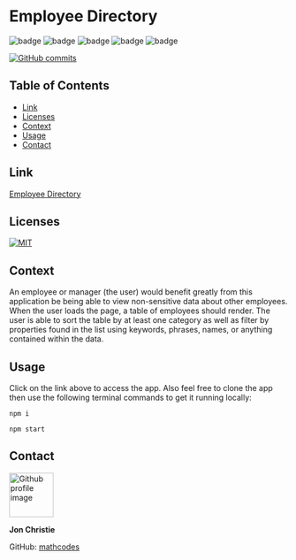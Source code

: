 # Employee Directory

![badge](https://img.shields.io/badge/Skill-HTML-orange) ![badge](https://img.shields.io/badge/Skill-CSS-blue) ![badge](https://img.shields.io/badge/Skill-JS-yellow) ![badge](https://img.shields.io/badge/Skill-nodejs-green) ![badge](https://img.shields.io/badge/Skill-React-darkblue) 

[![GitHub commits](https://img.shields.io/github/commits-since/mathcodes/employeedirectory/v1.0.0.svg)](https://GitHub.com/mathcodes/employeedirectory/commit/)

## Table of Contents
  - [Link](#link) 
  - [Licenses](#licenses)
  - [Context](#context)
  - [Usage](#usage)
  - [Contact](#contact)

## Link
[Employee Directory](https://jonsemployeedirectory.herokuapp.com/)

## Licenses
<a href="https://opensource.org/licenses/MIT">
<img src="https://img.shields.io/badge/License-MIT-green" alt="MIT"></a>

## Context

An employee or manager (the user) would benefit greatly from this application be being able to view non-sensitive data about other employees. When the user loads the page, a table of employees should render. The user is able to sort the table by at least one category as well as filter by properties found in the list using keywords, phrases, names, or anything contained within the data.

## Usage
Click on the link above to access the app. Also feel free to clone the app then use the following terminal commands to get it running locally:

```npm i```

```npm start```

## Contact
<img src ="https://avatars0.githubusercontent.com/u/17928947?v=4" alt="Github profile image" width="80px" height="80px" />

__Jon Christie__ 

GitHub: [mathcodes](https://github.com/mathcodes) 
